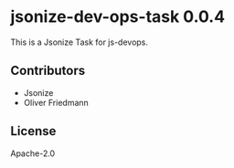 # jsonize-dev-ops-task 0.0.4

This is a Jsonize Task for js-devops.


## Contributors

- Jsonize
- Oliver Friedmann


## License

Apache-2.0

